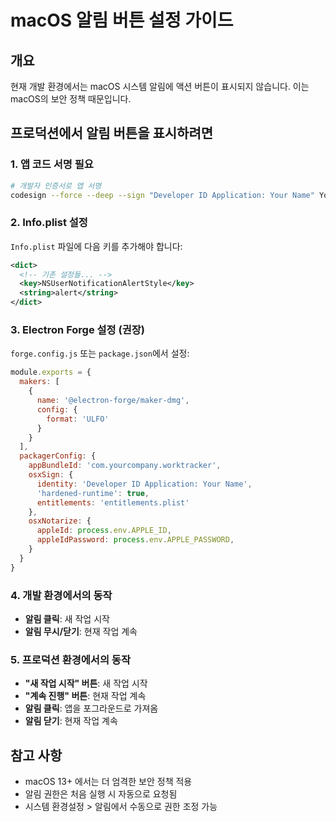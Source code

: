 # macOS 알림 버튼 설정 가이드

## 개요
현재 개발 환경에서는 macOS 시스템 알림에 액션 버튼이 표시되지 않습니다. 이는 macOS의 보안 정책 때문입니다.

## 프로덕션에서 알림 버튼을 표시하려면

### 1. 앱 코드 서명 필요
```bash
# 개발자 인증서로 앱 서명
codesign --force --deep --sign "Developer ID Application: Your Name" YourApp.app
```

### 2. Info.plist 설정
`Info.plist` 파일에 다음 키를 추가해야 합니다:

```xml
<dict>
  <!-- 기존 설정들... -->
  <key>NSUserNotificationAlertStyle</key>
  <string>alert</string>
</dict>
```

### 3. Electron Forge 설정 (권장)
`forge.config.js` 또는 `package.json`에서 설정:

```javascript
module.exports = {
  makers: [
    {
      name: '@electron-forge/maker-dmg',
      config: {
        format: 'ULFO'
      }
    }
  ],
  packagerConfig: {
    appBundleId: 'com.yourcompany.worktracker',
    osxSign: {
      identity: 'Developer ID Application: Your Name',
      'hardened-runtime': true,
      entitlements: 'entitlements.plist'
    },
    osxNotarize: {
      appleId: process.env.APPLE_ID,
      appleIdPassword: process.env.APPLE_PASSWORD,
    }
  }
}
```

### 4. 개발 환경에서의 동작
- **알림 클릭**: 새 작업 시작
- **알림 무시/닫기**: 현재 작업 계속

### 5. 프로덕션 환경에서의 동작
- **"새 작업 시작" 버튼**: 새 작업 시작
- **"계속 진행" 버튼**: 현재 작업 계속  
- **알림 클릭**: 앱을 포그라운드로 가져옴
- **알림 닫기**: 현재 작업 계속

## 참고 사항
- macOS 13+ 에서는 더 엄격한 보안 정책 적용
- 알림 권한은 처음 실행 시 자동으로 요청됨
- 시스템 환경설정 > 알림에서 수동으로 권한 조정 가능 